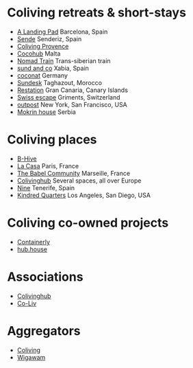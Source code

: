 
# Coliving retreats & short-stays
+ [A Landing Pad](https://alandingpad.com) Barcelona, Spain
+ [Sende](https://sende.co) Senderiz, Spain
+ [Coliving Provence](https://colivingprovence.io/) 
+ [Cocohub](https://cocohub.io) Malta
+ [Nomad Train](https://nomadtrain.co) Trans-siberian train
+ [sund and co](https://sun-and-co.com) Xabia, Spain
+ [coconat](https://coconat-space.com) Germany
+ [Sundesk](https://sun-desk.com) Taghazout, Morocco
+ [Restation](https://restation.co) Gran Canaria, Canary Islands
+ [Swiss escape](https://swissescape.co) Griments, Switzerland
+ [outpost](https://outpost-club.com) New York, San Francisco, USA
+ [Mokrin house](https://mokrinhouse.com) Serbia

# Coliving places
+ [B-Hive](https://b-hiveliving.com)
+ [La Casa](https://lacasa.io) Paris, France
+ [The Babel Community](https://thebabelcommunity.com/) Marseille, France
+ [Colivinghub](https://coliving.eu) Several spaces, all over Europe
+ [Nine](https://ninecoliving.com) Tenerife, Spain
+ [Kindred Quarters](https://kindredquarters.com) Los Angeles, San Diego, USA

# Coliving co-owned projects
+ [Containerly](https://containerly.com) 
+ [hub.house](https://hub.house)

# Associations
+ [Colivinghub](https://colivinghub.co)
+ [Co-Liv](https://co-liv.org)

# Aggregators
+ [Coliving](https://coliving.com)
+ [Wigawam](https://www.wigawam.com/)
